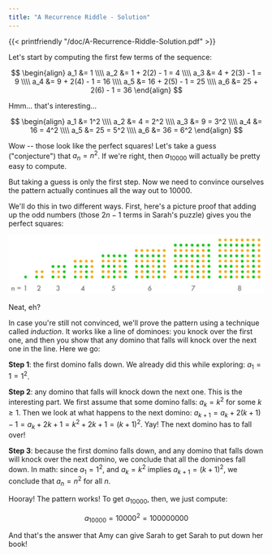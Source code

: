 ```yaml
---
title: "A Recurrence Riddle - Solution"
---
```



{{< printfriendly "/doc/A-Recurrence-Riddle-Solution.pdf" >}}

Let's start by computing the first few terms of the sequence:

$$
\begin{align}
a_1 &= 1 \\\\
a_2 &= 1 + 2(2) - 1 = 4 \\\\
a_3 &= 4 + 2(3) - 1 = 9 \\\\
a_4 &= 9 + 2(4) - 1 = 16 \\\\
a_5 &= 16 + 2(5) - 1 = 25 \\\\
a_6 &= 25 + 2(6) - 1 = 36
\end{align}
$$

Hmm... that's interesting...

$$
\begin{align}
a_1 &= 1^2 \\\\
a_2 &= 4 = 2^2 \\\\
a_3 &= 9 = 3^2 \\\\
a_4 &= 16 = 4^2 \\\\
a_5 &= 25 = 5^2 \\\\
a_6 &= 36 = 6^2
\end{align}
$$


Wow -- those look like the perfect squares! Let's take a guess ("conjecture") that $a_n = n^2$. If we're right, then $a_{10000}$ will actually be pretty easy to compute.

But taking a guess is only the first step. Now we need to convince ourselves the pattern actually continues all the way out to 10000.

We'll do this in two different ways. First, here's a picture proof that adding up the odd numbers (those $2n-1$ terms in Sarah's puzzle) gives you the perfect squares:

![](/img/OddsSumToSquares2.jpg)

Neat, eh?

In case you're still not convinced, we'll prove the pattern using a technique called *induction*. It works like a line of dominoes: you knock over the first one, and then you show that any domino that falls will knock over the next one in the line. Here we go:

**Step 1**: the first domino falls down. We already did this while exploring: $a_1 = 1 = 1^2$.

**Step 2**: any domino that falls will knock down the next one. This is the interesting part. We first assume that some domino falls: $a_k = k^2$ for some $k \ge 1$. Then we look at what happens to the next domino: $a_{k+1} = a_k + 2(k+1) - 1 = a_k + 2k + 1 = k^2 + 2k + 1 = (k+1)^2$. Yay! The next domino has to fall over!

**Step 3**: because the first domino falls down, and any domino that falls down will knock over the next domino, we conclude that all the dominoes fall down. In math: since $a_1 = 1^2$, and $a_k = k^2$ implies $a_{k+1} = (k+1)^2$, we conclude that $a_n = n^2$ for all $n$.

Hooray! The pattern works! To get $a_{10000}$, then, we just compute:

$$ a_{10000} = 10000^2 = 100000000 $$

And that's the answer that Amy can give Sarah to get Sarah to put down her book!
